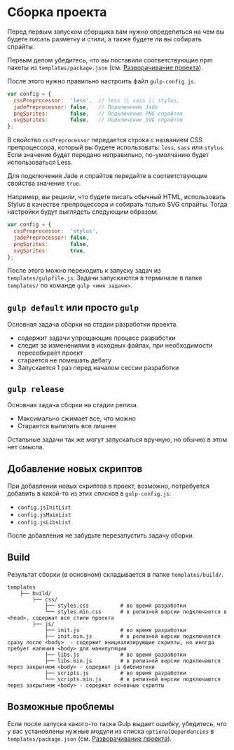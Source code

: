 # Сборка проекта

Перед первым запуском сборщика вам нужно определиться на чем вы будете писать разметку и стили, а также будете ли вы собирать спрайты. 

Первым делом убедитесь, что вы поставили соответствующие npm пакеты из `templates/package.json` (см. [Разворачивание проекта](deployment.md)).

После этого нужно правильно настроить файл `gulp-config.js`.

```js
var config = {
  cssPreprocessor:  'less',  // less || sass || stylus,
  jadePreprocessor: false,   // Подключение Jade
  pngSprites:       false,   // Подключение PNG спрайтов
  svgSprites:       false,   // Подключение SVG спрайтов
};
```

В свойство `cssPreprocessor` передается строка с названием CSS препроцессора, который вы будете использовать: `less`, `sass` или `stylus`. Если значение будет передано неправильно, по-умолчанию будет использоваться Less.

Для подключения Jade и спрайтов передайте в соответствующие свойства значение `true`.

Например, вы решили, что будете писать обычный HTML, использовать Stylus в качестве препроцессора и собирать только SVG спрайты. Тогда настройки будут выглядеть следующим образом:

```js
var config = {
  cssPreprocessor:  'stylus',
  jadePreprocessor: false,
  pngSprites:       false,
  svgSprites:       true,
};
```

После этого можно переходить к запуску задач из `templates/gulpfile.js`. Задачи запускаются в терминале в папке `templates/` по команде `gulp <имя задачи>`. 

## `gulp default` или просто `gulp`

Основная задача сборки на стадии разработки проекта.

* содержит задачи упрощающие процесс разработки
* следит за изменениями в исходных файлах, при необходимости пересобирает проект
* старается не помешать дебагу
* Запускается 1 раз перед началом сессии разработки

## `gulp release`

Основная задача сборки на стадии релиза.

* Максимально сжимает все, что можно
* Старается выпилить все лишнее

Остальные задачи так же могут запускаться вручную, но обычно в этом нет смысла.

## Добавление новых скриптов

При добавлении новых скриптов в проект, возможно, потребуется добавить в какой-то из этих списков в `gulp-config.js`:
- `config.jsInitList` 
- `config.jsMainList`
- `config.jsLibsList` 

После добавления не забудьте перезапустить задачу сборки.

## Build

Результат сборки \(в основном\) складывается в папке `templates/build/`.

```
templates                           
    ├── build/                      
        ├── css/
            ├── styles.css          # во время разработки
            └── styles.min.css      # в релизной версии подключается в <head>, содержат все стили проекта
        ├── js/
            ├── init.js             # во время разработки
            ├── init.min.js         # в релизной версии подключается сразу после <body>  - содержит инициализирующие скрипты, но иногда требует наличия <body> для манипуляции
            ├── libs.js             # во время разработки
            ├── libs.min.js         # в релизной версии подключаются перез закрытием <body> - содержат js библиотеки
            ├── scripts.js          # во время разработки
            └── scripts.min.js      # в релизной версии подключаются перез закрытием <body> - содержат основные скрипты
```

## Возможные проблемы

Если после запуска какого-то таска Gulp выдает ошибку, убедитесь, что у вас установлены нужные модули из списка `optionalDependencies` в `templates/package.json` (см. [Разворачивание проекта](deployment.md)).

